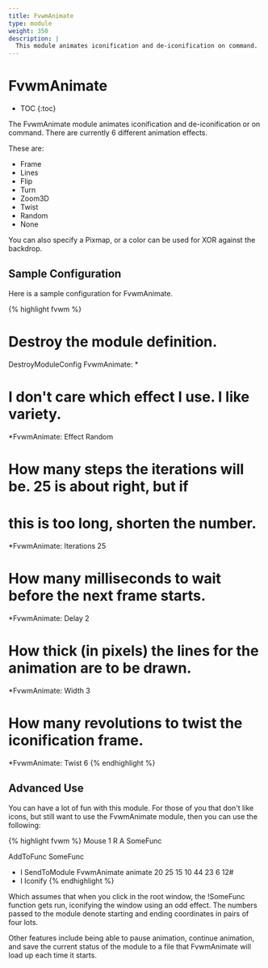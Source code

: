 ```yaml
---
title: FvwmAnimate
type: module
weight: 350
description: |
  This module animates iconification and de-iconification on command.
---
```

# FvwmAnimate

* TOC
{:toc}

The FvwmAnimate module animates iconification and de-iconification or on command.  There are currently 6 different animation effects.

These are:

 * Frame
 * Lines
 * Flip
 * Turn
 * Zoom3D
 * Twist
 * Random
 * None

You can also specify a Pixmap, or a color can be used for XOR against the backdrop.

## Sample Configuration

Here is a sample configuration for FvwmAnimate.

{% highlight fvwm %}
# Destroy the module definition.
DestroyModuleConfig FvwmAnimate: *

# I don't care which effect I use.  I like variety.
*FvwmAnimate: Effect Random

# How many steps the iterations will be.  25 is about right, but if
# this is too long, shorten the number.
*FvwmAnimate: Iterations 25

# How many milliseconds to wait before the next frame starts.
*FvwmAnimate: Delay 2

# How thick (in pixels) the lines for the animation are to be drawn.
*FvwmAnimate: Width 3

# How many revolutions to twist the iconification frame.
*FvwmAnimate: Twist 6
{% endhighlight %}

## Advanced Use

You can have a lot of fun with this module. For those of you that don't like
icons, but still want to use the FvwmAnimate module, then you can use the
following:

{% highlight fvwm %}
Mouse 1 R A SomeFunc

AddToFunc SomeFunc
+ I SendToModule FvwmAnimate animate 20 25 15 10 44 23 6 12#
+ I Iconify
{% endhighlight %}

Which assumes that when you click in the root window, the !SomeFunc function
gets run, iconifying the window using an odd effect.  The numbers passed to
the module denote starting and ending coordinates in pairs of four lots.

Other features include being able to pause animation, continue animation,
and save the current status of the module to a file that FvwmAnimate will
load up each time it starts.


